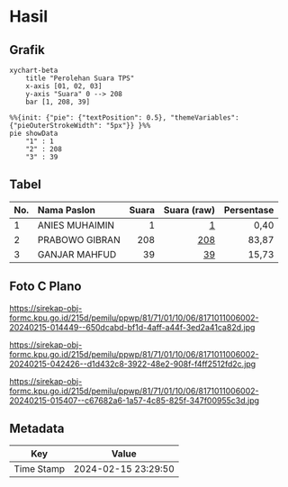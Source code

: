 # Hasil

## Grafik

```mermaid
xychart-beta
    title "Perolehan Suara TPS"
    x-axis [01, 02, 03]
    y-axis "Suara" 0 --> 208
    bar [1, 208, 39]
```

```mermaid
%%{init: {"pie": {"textPosition": 0.5}, "themeVariables": {"pieOuterStrokeWidth": "5px"}} }%%
pie showData
    "1" : 1
    "2" : 208
    "3" : 39
```

## Tabel

| No. | Nama Paslon    | Suara | Suara (raw) | Persentase |
|:--- |:-------------- | -----:| -----------:| ----------:|
| 1   | ANIES MUHAIMIN | 1     | [1][p-1]    | 0,40       |
| 2   | PRABOWO GIBRAN | 208   | [208][p-2]  | 83,87      |
| 3   | GANJAR MAHFUD  | 39    | [39][p-3]   | 15,73      |


[p-1]: https://github.com/gigit-pemilu/pemilu-2024-81-maluku/blob/main/pilpres/hitung-suara/sub/81-maluku/sub/71-kota-ambon/sub/01-nusaniwe/sub/1006-nusaniwe/sub/002-tps/sub/paslon-1.txt
[p-2]: https://github.com/gigit-pemilu/pemilu-2024-81-maluku/blob/main/pilpres/hitung-suara/sub/81-maluku/sub/71-kota-ambon/sub/01-nusaniwe/sub/1006-nusaniwe/sub/002-tps/sub/paslon-2.txt
[p-3]: https://github.com/gigit-pemilu/pemilu-2024-81-maluku/blob/main/pilpres/hitung-suara/sub/81-maluku/sub/71-kota-ambon/sub/01-nusaniwe/sub/1006-nusaniwe/sub/002-tps/sub/paslon-3.txt

## Foto C Plano

https://sirekap-obj-formc.kpu.go.id/215d/pemilu/ppwp/81/71/01/10/06/8171011006002-20240215-014449--650dcabd-bf1d-4aff-a44f-3ed2a41ca82d.jpg

https://sirekap-obj-formc.kpu.go.id/215d/pemilu/ppwp/81/71/01/10/06/8171011006002-20240215-042426--d1d432c8-3922-48e2-908f-f4ff2512fd2c.jpg

https://sirekap-obj-formc.kpu.go.id/215d/pemilu/ppwp/81/71/01/10/06/8171011006002-20240215-015407--c67682a6-1a57-4c85-825f-347f00955c3d.jpg


## Metadata

| Key        | Value               |
| ---------- | ------------------- |
| Time Stamp | 2024-02-15 23:29:50 |



